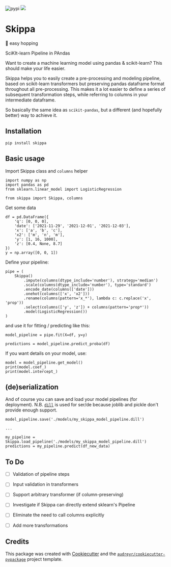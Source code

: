 ![pypi](https://img.shields.io/pypi/v/skippa)
![](https://img.shields.io/pypi/pyversions/skippa)


# Skippa 
:kangaroo: easy hopping

SciKIt-learn Pipeline in PAndas

Want to create a machine learning model using pandas & scikit-learn? This should make your life easier.

Skippa helps you to easily create a pre-processing and modeling pipeline, based on scikit-learn transformers but preserving pandas dataframe format throughout all pre-processing. This makes it a lot easier to define a series of subsequent transformation steps, while referring to columns in your intermediate dataframe.

So basically the same idea as `scikit-pandas`, but a different (and hopefully better) way to achieve it.

## Installation
```
pip install skippa
```

## Basic usage

Import Skippa class and `columns` helper
```
import numpy as np
import pandas as pd
from sklearn.linear_model import LogisticRegression

from skippa import Skippa, columns
```

Get some data
```
df = pd.DataFrame({
    'q': [0, 0, 0],
    'date': ['2021-11-29', '2021-12-01', '2021-12-03'],
    'x': ['a', 'b', 'c'],
    'x2': ['m', 'n', 'm'],
    'y': [1, 16, 1000],
    'z': [0.4, None, 8.7]
})
y = np.array([0, 0, 1])
```

Define your pipeline:
```
pipe = (
    Skippa()
        .impute(columns(dtype_include='number'), strategy='median')
        .scale(columns(dtype_include='number'), type='standard')
        .encode_date(columns(['date']))
        .onehot(columns(['x', 'x2']))
        .rename(columns(pattern='x_*'), lambda c: c.replace('x', 'prop'))
        .select(columns(['y', 'z']) + columns(pattern='prop*'))
        .model(LogisticRegression())
)
```

and use it for fitting / predicting like this:
```
model_pipeline = pipe.fit(X=df, y=y)

predictions = model_pipeline.predict_proba(df)
```

If you want details on your model, use:
```
model = model_pipeline.get_model()
print(model.coef_)
print(model.intercept_)
```

## (de)serialization
And of course you can save and load your model pipelines (for deployment).
N.B. [`dill`](https://pypi.org/project/dill/) is used for ser/de because joblib and pickle don't provide enough support.
```
model_pipeline.save('./models/my_skippa_model_pipeline.dill')

...

my_pipeline = Skippa.load_pipeline('./models/my_skippa_model_pipeline.dill')
predictions = my_pipeline.predict(df_new_data)
```

## To Do
- [ ] Validation of pipeline steps
- [ ] Input validation in transformers
- [ ] Support arbitrary transformer (if column-preserving)
- [ ] Investigate if Skippa can directly extend sklearn's Pipeline
- [ ] Eliminate the need to call columns explicitly
- [ ] Add more transformations


## Credits

This package was created with [Cookiecutter](https://github.com/audreyr/cookiecutter) and the [`audreyr/cookiecutter-pypackage`](https://github.com/audreyr/cookiecutter-pypackage) project template.
